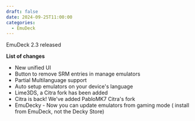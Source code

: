 ```yaml
---
draft: false
date: 2024-09-25T11:00:00
categories:
  - EmuDeck
---
```


EmuDeck 2.3 released

**List of changes**

- New unified UI
- Button to remove SRM entries in manage emulators
- Partial Multilanguage support
- Auto setup emulators on your device's language
- Lime3DS, a Citra fork has been added
- Citra is back! We've added PabloMK7 Citra's fork
- EmuDecky - Now you can update emulators from gaming mode ( install from EmuDeck, not the Decky Store)
